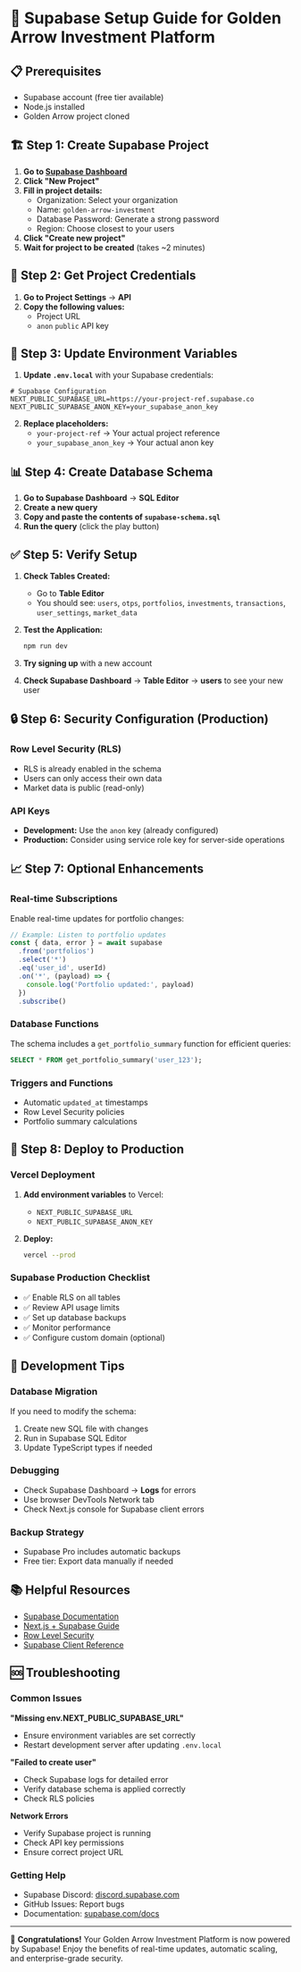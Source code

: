 # 🚀 Supabase Setup Guide for Golden Arrow Investment Platform

## 📋 Prerequisites
- Supabase account (free tier available)
- Node.js installed
- Golden Arrow project cloned

## 🏗️ Step 1: Create Supabase Project

1. **Go to [Supabase Dashboard](https://supabase.com/dashboard)**
2. **Click "New Project"**
3. **Fill in project details:**
   - Organization: Select your organization
   - Name: `golden-arrow-investment`
   - Database Password: Generate a strong password
   - Region: Choose closest to your users
4. **Click "Create new project"**
5. **Wait for project to be created** (takes ~2 minutes)

## 🔧 Step 2: Get Project Credentials

1. **Go to Project Settings** → **API**
2. **Copy the following values:**
   - Project URL
   - `anon` `public` API key

## 🔐 Step 3: Update Environment Variables

1. **Update `.env.local`** with your Supabase credentials:

```env
# Supabase Configuration
NEXT_PUBLIC_SUPABASE_URL=https://your-project-ref.supabase.co
NEXT_PUBLIC_SUPABASE_ANON_KEY=your_supabase_anon_key
```

2. **Replace placeholders:**
   - `your-project-ref` → Your actual project reference
   - `your_supabase_anon_key` → Your actual anon key

## 📊 Step 4: Create Database Schema

1. **Go to Supabase Dashboard** → **SQL Editor**
2. **Create a new query**
3. **Copy and paste the contents of `supabase-schema.sql`**
4. **Run the query** (click the play button)

## ✅ Step 5: Verify Setup

1. **Check Tables Created:**
   - Go to **Table Editor**
   - You should see: `users`, `otps`, `portfolios`, `investments`, `transactions`, `user_settings`, `market_data`

2. **Test the Application:**
   ```bash
   npm run dev
   ```

3. **Try signing up** with a new account
4. **Check Supabase Dashboard** → **Table Editor** → **users** to see your new user

## 🔒 Step 6: Security Configuration (Production)

### Row Level Security (RLS)
- RLS is already enabled in the schema
- Users can only access their own data
- Market data is public (read-only)

### API Keys
- **Development:** Use the `anon` key (already configured)
- **Production:** Consider using service role key for server-side operations

## 📈 Step 7: Optional Enhancements

### Real-time Subscriptions
Enable real-time updates for portfolio changes:

```typescript
// Example: Listen to portfolio updates
const { data, error } = await supabase
  .from('portfolios')
  .select('*')
  .eq('user_id', userId)
  .on('*', (payload) => {
    console.log('Portfolio updated:', payload)
  })
  .subscribe()
```

### Database Functions
The schema includes a `get_portfolio_summary` function for efficient queries:

```sql
SELECT * FROM get_portfolio_summary('user_123');
```

### Triggers and Functions
- Automatic `updated_at` timestamps
- Row Level Security policies
- Portfolio summary calculations

## 🚀 Step 8: Deploy to Production

### Vercel Deployment
1. **Add environment variables** to Vercel:
   - `NEXT_PUBLIC_SUPABASE_URL`
   - `NEXT_PUBLIC_SUPABASE_ANON_KEY`

2. **Deploy:**
   ```bash
   vercel --prod
   ```

### Supabase Production Checklist
- ✅ Enable RLS on all tables
- ✅ Review API usage limits
- ✅ Set up database backups
- ✅ Monitor performance
- ✅ Configure custom domain (optional)

## 🔧 Development Tips

### Database Migration
If you need to modify the schema:
1. Create new SQL file with changes
2. Run in Supabase SQL Editor
3. Update TypeScript types if needed

### Debugging
- Check Supabase Dashboard → **Logs** for errors
- Use browser DevTools Network tab
- Check Next.js console for Supabase client errors

### Backup Strategy
- Supabase Pro includes automatic backups
- Free tier: Export data manually if needed

## 📚 Helpful Resources

- [Supabase Documentation](https://supabase.com/docs)
- [Next.js + Supabase Guide](https://supabase.com/docs/guides/getting-started/quickstarts/nextjs)
- [Row Level Security](https://supabase.com/docs/guides/auth/row-level-security)
- [Supabase Client Reference](https://supabase.com/docs/reference/javascript)

## 🆘 Troubleshooting

### Common Issues

**"Missing env.NEXT_PUBLIC_SUPABASE_URL"**
- Ensure environment variables are set correctly
- Restart development server after updating `.env.local`

**"Failed to create user"**
- Check Supabase logs for detailed error
- Verify database schema is applied correctly
- Check RLS policies

**Network Errors**
- Verify Supabase project is running
- Check API key permissions
- Ensure correct project URL

### Getting Help
- Supabase Discord: [discord.supabase.com](https://discord.supabase.com)
- GitHub Issues: Report bugs
- Documentation: [supabase.com/docs](https://supabase.com/docs)

---

🎉 **Congratulations!** Your Golden Arrow Investment Platform is now powered by Supabase! Enjoy the benefits of real-time updates, automatic scaling, and enterprise-grade security.
